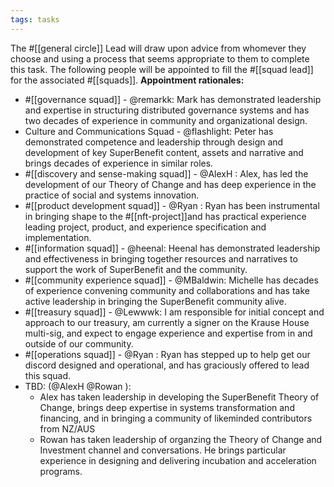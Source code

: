 ```yaml
---
tags: tasks
---
```

The #[[general circle]] Lead will draw upon advice from whomever they choose and using a process that seems appropriate to them to complete this task.
The following people will be appointed to fill the #[[squad lead]] for the associated #[[squads]].
**Appointment rationales:**
- #[[governance squad]] - @remarkk: Mark has demonstrated leadership and expertise in structuring distributed governance systems and has two decades of experience in community and organizational design.
- Culture and Communications Squad - @flashlight: Peter has demonstrated competence and leadership through design and development of key SuperBenefit content, assets and narrative and brings decades of experience in similar roles.
- #[[discovery and sense-making squad]] - @AlexH : Alex, has led the development of our Theory of Change and has deep experience in the practice of social and systems innovation.
- #[[product development squad]] - @Ryan : Ryan has been instrumental in bringing shape to the #[[nft-project]]and has practical experience leading project, product, and experience specification and implementation.
- #[[information squad]] - @heenal: Heenal has demonstrated leadership and effectiveness in bringing together resources and narratives to support the work of SuperBenefit and the community.
- #[[community experience squad]] - @MBaldwin: Michelle has decades of experience convening community and collaborations and has take active leadership in bringing the SuperBenefit community alive.
- #[[treasury squad]]  - @Lewwwk: I am responsible for initial concept and approach to our treasury, am currently a signer on the Krause House multi-sig, and expect to engage experience and expertise from in and outside of our community.
- #[[operations squad]] - @Ryan : Ryan has stepped up to help get our discord designed and operational, and has graciously offered to lead this squad.
- TBD: (@AlexH @Rowan ):
	- Alex has taken leadership in developing the SuperBenefit Theory of Change, brings deep expertise in systems transformation and financing, and in bringing a community of likeminded contributors from NZ/AUS
	- Rowan has taken leadership of organzing the Theory of Change and Investment channel and conversations. He  brings particular experience in designing and delivering incubation and acceleration programs.
